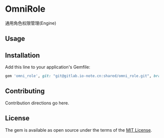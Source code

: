# OmniRole
通用角色权限管理(Engine)

## Usage

## Installation
Add this line to your application's Gemfile:

```ruby
gem 'omni_role', git: "git@gitlab.io-note.cn:shared/omni_role.git", branch: "master"
```

## Contributing
Contribution directions go here.

## License
The gem is available as open source under the terms of the [MIT License](https://opensource.org/licenses/MIT).
